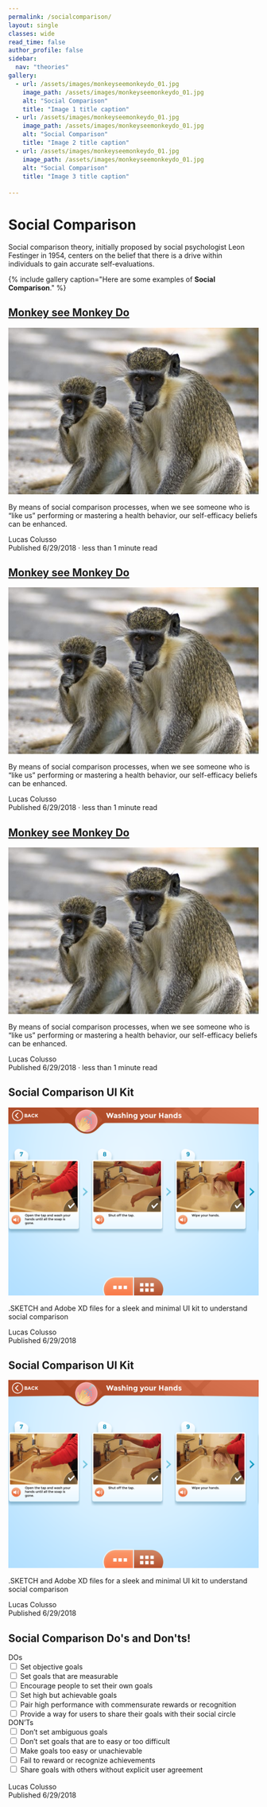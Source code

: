 ```yaml
---
permalink: /socialcomparison/
layout: single
classes: wide
read_time: false
author_profile: false
sidebar:
  nav: "theories"
gallery:
  - url: /assets/images/monkeyseemonkeydo_01.jpg
    image_path: /assets/images/monkeyseemonkeydo_01.jpg
    alt: "Social Comparison"
    title: "Image 1 title caption"
  - url: /assets/images/monkeyseemonkeydo_01.jpg
    image_path: /assets/images/monkeyseemonkeydo_01.jpg
    alt: "Social Comparison"
    title: "Image 2 title caption"
  - url: /assets/images/monkeyseemonkeydo_01.jpg
    image_path: /assets/images/monkeyseemonkeydo_01.jpg
    alt: "Social Comparison"
    title: "Image 3 title caption"

---
```

<h1>Social Comparison</h1>
<p>Social comparison theory, initially proposed by social psychologist Leon Festinger in 1954, centers on the belief that there is a drive within individuals to gain accurate self-evaluations.</p>

{% include gallery caption="Here are some examples of **Social Comparison**." %}

<div class= "featured">
  <h2>
    <a href="/socialcomparison/monkeyseemonkeydo/">Monkey see Monkey Do</a>
  </h2>
  <div class= "featured__image">
  <img src="/assets/images/monkeyseemonkeydo_01.jpg" alt="Monkey See Monkey Do">
  </div>
  <p>By means of social comparison processes, when we see someone who is “like us” performing or mastering a health behavior, our self-efficacy beliefs can be enhanced. <div class = "smalltext">Lucas Colusso <br> Published 6/29/2018  ·  less than 1 minute read </div>
  </p>
</div>
<div class= "featured">
  <h2>
    <a href="/socialcomparison/monkeyseemonkeydo/">Monkey see Monkey Do</a>
  </h2>
  <div class= "featured__image">
  <img src="/assets/images/monkeyseemonkeydo_01.jpg" alt="Monkey See Monkey Do">
  </div>
  <p>By means of social comparison processes, when we see someone who is “like us” performing or mastering a health behavior, our self-efficacy beliefs can be enhanced. <div class = "smalltext">Lucas Colusso <br> Published 6/29/2018  ·  less than 1 minute read </div>
  </p>
</div>
<div class= "featured">
  <h2>
    <a href="/socialcomparison/monkeyseemonkeydo/">Monkey see Monkey Do</a>
  </h2>
  <div class= "featured__image">
  <img src="/assets/images/monkeyseemonkeydo_01.jpg" alt="Monkey See Monkey Do">
  </div>
  <p>By means of social comparison processes, when we see someone who is “like us” performing or mastering a health behavior, our self-efficacy beliefs can be enhanced. <div class = "smalltext">Lucas Colusso <br> Published 6/29/2018  ·  less than 1 minute read </div>
  </p>
</div>
<div class= "featured asset">
  <h2>
    Social Comparison UI Kit
  </h2>
  <div class= "featured__image">
  <img src="/assets/images/monkeyseemonkeydo_02.png" alt="Monkey See Monkey Do">
  </div>
  <p>.SKETCH and Adobe XD files for a sleek and minimal UI kit to understand social comparison <div class= "smalltext">Lucas Colusso <br> Published 6/29/2018</div>
  </p>
</div>
<div class= "featured asset build">
  <h2>
    Social Comparison UI Kit
  </h2>
  <div class= "featured__image">
  <img src="/assets/images/monkeyseemonkeydo_02.png" alt="Monkey See Monkey Do">
  </div>
  <p>.SKETCH and Adobe XD files for a sleek and minimal UI kit to understand social comparison <div class= "smalltext">Lucas Colusso <br> Published 6/29/2018</div>
  </p>
</div>

  <div class= "featured checklist">
  <h2>Social Comparison Do's and Don'ts!</h2>
  DOs <br>
  <input type="checkbox"> Set objective goals
  <br>
  <input type="checkbox"> Set goals that are measurable
  <br>
  <input type="checkbox"> Encourage people to set their own goals
  <br>
  <input type="checkbox"> Set high but achievable goals
  <br>
  <input type="checkbox"> Pair high performance with commensurate rewards or recognition
  <br>
  <input type="checkbox"> Provide a way for users to share their goals with their social circle
  <br>
  </div>
  <div class= "featured">
  DON’Ts <br>
  <input type="checkbox"> Don’t set ambiguous goals
  <br>
  <input type="checkbox"> Don’t set goals that are to easy or too difficult
  <br>
  <input type="checkbox"> Make goals too easy or unachievable
  <br>
  <input type="checkbox"> Fail to reward or recognize achievements
  <br>
  <input type="checkbox"> Share goals with others without explicit user agreement
  </div>
  <br>
  <div class= "smalltext">Lucas Colusso <br> Published 6/29/2018</div>
